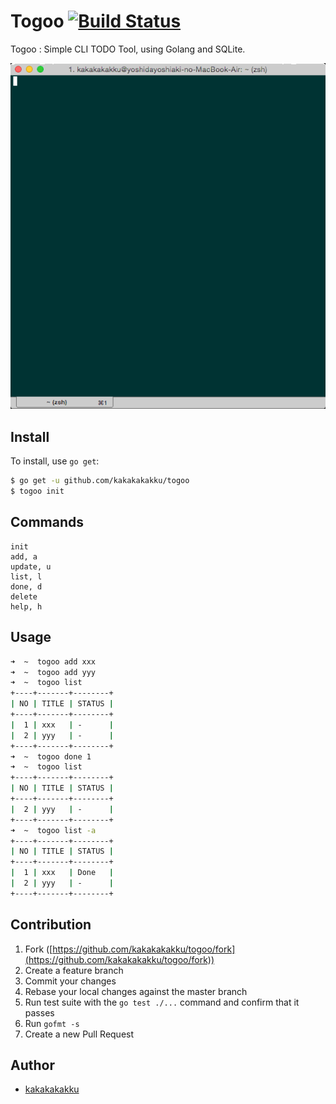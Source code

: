 # Togoo [![Build Status](https://travis-ci.org/kakakakakku/togoo.svg)](https://travis-ci.org/kakakakakku/togoo)

Togoo : Simple CLI TODO Tool, using Golang and SQLite.

![Usage](images/usage.gif)

## Install

To install, use `go get`:

```bash
$ go get -u github.com/kakakakakku/togoo
$ togoo init
```

## Commands

```
init
add, a
update, u
list, l
done, d
delete
help, h
```

## Usage

```bash
➜  ~  togoo add xxx
➜  ~  togoo add yyy
➜  ~  togoo list
+----+-------+--------+
| NO | TITLE | STATUS |
+----+-------+--------+
|  1 | xxx   | -      |
|  2 | yyy   | -      |
+----+-------+--------+
➜  ~  togoo done 1
➜  ~  togoo list
+----+-------+--------+
| NO | TITLE | STATUS |
+----+-------+--------+
|  2 | yyy   | -      |
+----+-------+--------+
➜  ~  togoo list -a
+----+-------+--------+
| NO | TITLE | STATUS |
+----+-------+--------+
|  1 | xxx   | Done   |
|  2 | yyy   | -      |
+----+-------+--------+
```

## Contribution

1. Fork ([https://github.com/kakakakakku/togoo/fork](https://github.com/kakakakakku/togoo/fork))
1. Create a feature branch
1. Commit your changes
1. Rebase your local changes against the master branch
1. Run test suite with the `go test ./...` command and confirm that it passes
1. Run `gofmt -s`
1. Create a new Pull Request

## Author

* [kakakakakku](https://github.com/kakakakakku)
